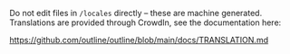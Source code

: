 Do not edit files in `/locales` directly – these are machine generated. Translations are provided through CrowdIn, see the documentation here:

https://github.com/outline/outline/blob/main/docs/TRANSLATION.md
